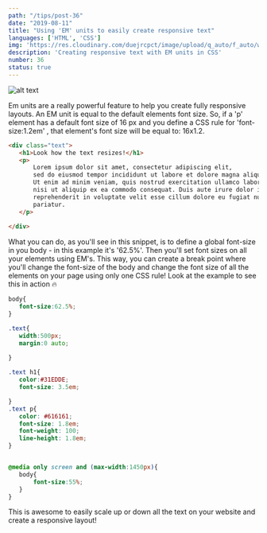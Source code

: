 ```yaml
---
path: "/tips/post-36"
date: "2019-08-11"
title: "Using 'EM' units to easily create responsive text"
languages: ['HTML', 'CSS']
img: 'https://res.cloudinary.com/duejrcpct/image/upload/q_auto/f_auto/w_1000/v1586555665/tips/1_okhogn.jpg'
description: 'Creating responsive text with EM units in CSS'
number: 36
status: true
---
```


![alt text](https://res.cloudinary.com/duejrcpct/image/upload/q_auto/v1588701774/tips/36-2_vvx31x.gif "Font-size EM")

Em units are a really powerful feature to help you create fully responsive layouts. An EM unit is equal to the default elements font size. So, if a 'p' element has a default font size of 16 px and you define a CSS rule for 'font-size:1.2em' , that element's font size will be equal to: 16x1.2.

 ```html
 <div class="text">
    <h1>Look how the text resizes!</h1>
    <p>
        Lorem ipsum dolor sit amet, consectetur adipiscing elit,
        sed do eiusmod tempor incididunt ut labore et dolore magna aliqua.
        Ut enim ad minim veniam, quis nostrud exercitation ullamco laboris
        nisi ut aliquip ex ea commodo consequat. Duis aute irure dolor in
        reprehenderit in voluptate velit esse cillum dolore eu fugiat nulla
        pariatur.
    </p>
    
</div>
 ```

What you can do, as you'll see in this snippet, is to define a global font-size in you body - in this example it's '62.5%'. Then you'll set font sizes on all your elements using EM's.
This way, you can create a break point where you'll change the font-size of the body and change the font size of all the elements on your page using only one CSS rule! Look at the example to see this in action 🔥


 ```css
body{
    font-size:62.5%;
}

.text{
    width:500px;
    margin:0 auto;
    
}

.text h1{
    color:#31EDDE;
    font-size: 3.5em;

}
.text p{
    color: #616161;
    font-size: 1.8em;
    font-weight: 100;
    line-height: 1.8em;
}


@media only screen and (max-width:1450px){
    body{
        font-size:55%;
    }
}
 ```
This is awesome to easily scale up or down all the text on your website and create a responsive layout!